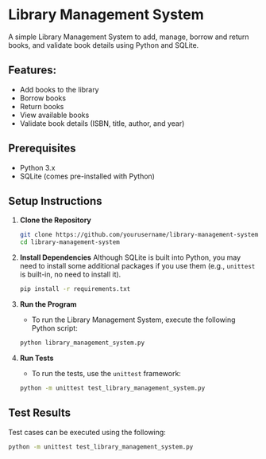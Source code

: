 # Library Management System

A simple Library Management System to add, manage, borrow and return books, and validate book details using Python and SQLite.

## Features:
- Add books to the library
- Borrow books
- Return books
- View available books
- Validate book details (ISBN, title, author, and year)

## Prerequisites
- Python 3.x
- SQLite (comes pre-installed with Python)

## Setup Instructions

1. **Clone the Repository**
   ```bash
   git clone https://github.com/yourusername/library-management-system.git
   cd library-management-system
   ```

2. **Install Dependencies**
   Although SQLite is built into Python, you may need to install some additional packages if you use them (e.g., `unittest` is built-in, no need to install it).
   ```bash
   pip install -r requirements.txt
   ```

3. **Run the Program**
   - To run the Library Management System, execute the following Python script:
   ```bash
   python library_management_system.py
   ```

4. **Run Tests**
   - To run the tests, use the `unittest` framework:
   ```bash
   python -m unittest test_library_management_system.py
   ```

## Test Results
Test cases can be executed using the following:
```bash
python -m unittest test_library_management_system.py
